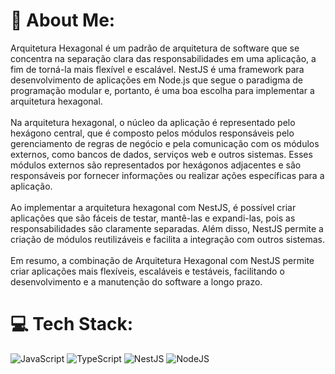 # 💫 About Me:
Arquitetura Hexagonal é um padrão de arquitetura de software que se concentra na separação clara das responsabilidades em uma aplicação, a fim de torná-la mais flexível e escalável. NestJS é uma framework para desenvolvimento de aplicações em Node.js que segue o paradigma de programação modular e, portanto, é uma boa escolha para implementar a arquitetura hexagonal.<br><br>Na arquitetura hexagonal, o núcleo da aplicação é representado pelo hexágono central, que é composto pelos módulos responsáveis pelo gerenciamento de regras de negócio e pela comunicação com os módulos externos, como bancos de dados, serviços web e outros sistemas. Esses módulos externos são representados por hexágonos adjacentes e são responsáveis por fornecer informações ou realizar ações específicas para a aplicação.<br><br>Ao implementar a arquitetura hexagonal com NestJS, é possível criar aplicações que são fáceis de testar, mantê-las e expandi-las, pois as responsabilidades são claramente separadas. Além disso, NestJS permite a criação de módulos reutilizáveis e facilita a integração com outros sistemas.<br><br>Em resumo, a combinação de Arquitetura Hexagonal com NestJS permite criar aplicações mais flexíveis, escaláveis e testáveis, facilitando o desenvolvimento e a manutenção do software a longo prazo.


# 💻 Tech Stack:
![JavaScript](https://img.shields.io/badge/javascript-%23323330.svg?style=for-the-badge&logo=javascript&logoColor=%23F7DF1E) ![TypeScript](https://img.shields.io/badge/typescript-%23007ACC.svg?style=for-the-badge&logo=typescript&logoColor=white) ![NestJS](https://img.shields.io/badge/nestjs-%23E0234E.svg?style=for-the-badge&logo=nestjs&logoColor=white) ![NodeJS](https://img.shields.io/badge/node.js-6DA55F?style=for-the-badge&logo=node.js&logoColor=white)
